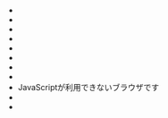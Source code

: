 + <!DOCTYPE html>
+ <html lang="ja">
+ <head>
+ <meta charset="utf-8">
+ <title>課題1</title>
+ </head>
+ <body>
+ <script type="text/javascript">
+ console.log("たちつてと\nなにぬねの");
+ console.log("あ\"いうえ\"お");
+ console.log("か\'きくけ\'こ\nさ\¥\'しすせ\¥\"そ");
+ </script>
+ <noscript>JavaScriptが利用できないブラウザです</noscript>
+ </body>
+ </html>
